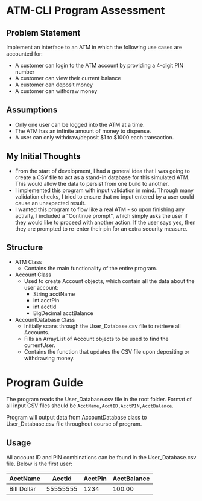 # ATM-CLI Program Assessment

## Problem Statement
Implement an interface to an ATM in which the following use cases are accounted for:
- A customer can login to the ATM account by providing a 4-digit PIN number
- A customer can view their current balance
- A customer can deposit money
- A customer can withdraw money

## Assumptions
- Only one user can be logged into the ATM at a time.
- The ATM has an infinite amount of money to dispense.
- A user can only withdraw/deposit $1 to $1000 each transaction.

## My Initial Thoughts
- From the start of development, I had a general idea that I was going to create a CSV file to act as a stand-in database for this simulated ATM. This would allow the data to persist from one build to another.
- I implemented this program with input validation in mind. Through many validation checks, I tried to ensure that no input entered by a user could cause an unexpected result.
- I wanted this program to flow like a real ATM - so upon finishing any activity, I included a "Continue prompt", which simply asks the user if they would like to proceed with another action. If the user says yes, then they are prompted to re-enter their pin for an extra security measure.

## Structure
- ATM Class
  - Contains the main functionality of the entire program. 
- Account Class
  - Used to create Account objects, which contain all the data about the user account:
    - String acctName
    - int acctPin
    - int acctId
    - BigDecimal acctBalance
- AccountDatabase Class
  - Initially scans through the User_Database.csv file to retrieve all Accounts.
  - Fills an ArrayList of Account objects to be used to find the currentUser.
  - Contains the function that updates the CSV file upon depositing or withdrawing money.

# Program Guide
The program reads the User_Database.csv file in the root folder.
Format of all input CSV files should be `AcctName,AcctID,AcctPIN,AcctBalance`.

Program will output data from AccountDatabase class to User_Database.csv file throughout course of
program.

## Usage
All account ID and PIN combinations can be found in the User_Database.csv file.
Below is the first user:

| AcctName   | AcctId     | AcctPin    | AcctBalance |
|------------|------------|------------|-------------|
| Bill Dollar | 55555555   | 1234       | 100.00     |